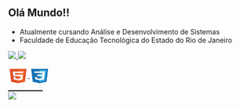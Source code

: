 ## Olá Mundo!!
 - Atualmente cursando Análise e Desenvolvimento de Sistemas<br>
 - Faculdade de Educação Tecnológica do Estado do Rio de Janeiro<br>
 <div>
  <a href="https://github.com/crisneisantos">
  <img height="150em" src="https://github-readme-stats.vercel.app/api?username=crisneisantos&show_icons=true&theme=dark&include_all_commits=true&count_private=true"/>
  <img height="150em" src="https://github-readme-stats.vercel.app/api/top-langs/?username=crisneisantos&layout=compact&langs_count=7&theme=dark"/>
</div>

<div style="display: inline_block"><br>
  <img align="center" alt="Rafa-HTML" height="30" width="40" src="https://raw.githubusercontent.com/devicons/devicon/master/icons/html5/html5-original.svg">
  <img align="center" alt="Rafa-CSS" height="30" width="40" src="https://raw.githubusercontent.com/devicons/devicon/master/icons/css3/css3-original.svg">
</div>
 ___________
<div>
 <a href="https://www.linkedin.com/in/crisneisantos" target="_blank"><img src="https://img.shields.io/badge/-LinkedIn-%230077B5?style=for-the-badge&logo=linkedin&logoColor=white" target="_blank"></a> 
 </div>
